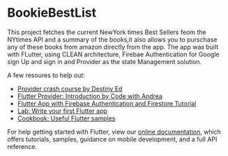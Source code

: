 # BookieBestList

This project fetches the current NewYork times Best Sellers feom the NYtimes API and a summary of the books,it also allows you to purschase any of these books from amazon directly from the app.
The app was built with FLutter, using CLEAN architecture, Firebae Authentication for Google sign Up and sign in and Provider as the state Management solution. 

A few resoures to help out: 

- [Provider crash course by Destiny Ed](https://youtu.be/rqtUE6qQ_A4)
- [Flutter Provider: Introduction by Code with Andrea](https://www.youtube.com/watch?v=O71rYKcxUgA)
- [Flutter App with Firebase Authentication and Firestore Tutorial](https://www.youtube.com/watch?v=fi2WkznwWbc)
- [Lab: Write your first Flutter app](https://flutter.dev/docs/get-started/codelab)
- [Cookbook: Useful Flutter samples](https://flutter.dev/docs/cookbook)

For help getting started with Flutter, view our
[online documentation](https://flutter.dev/docs), which offers tutorials,
samples, guidance on mobile development, and a full API reference.
